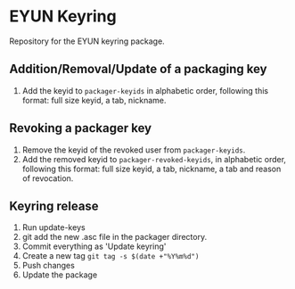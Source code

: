 # EYUN Keyring

Repository for the EYUN keyring package.

## Addition/Removal/Update of a packaging key

1. Add the keyid to `packager-keyids` in alphabetic order, following this
   format: full size keyid, a tab, nickname.

## Revoking a packager key

1. Remove the keyid of the revoked user from `packager-keyids`.
2. Add the removed keyid to `packager-revoked-keyids`, in alphabetic order,
   following this format: full size keyid, a tab, nickname, a tab and reason of
   revocation.

## Keyring release

1. Run update-keys
2. git add the new .asc file in the packager directory.
3. Commit everything as 'Update keyring'
4. Create a new tag ```git tag -s $(date +"%Y%m%d")```
5. Push changes
6. Update the package
